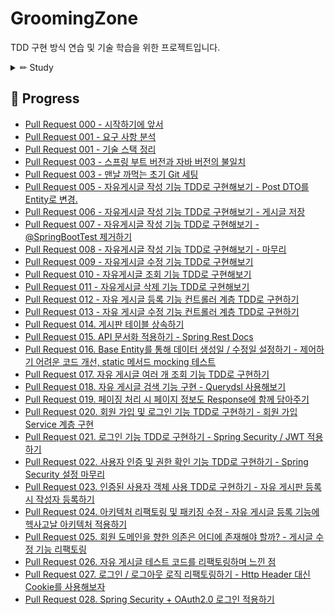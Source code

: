 # GroomingZone
TDD 구현 방식 연습 및 기술 학습을 위한 프로젝트입니다.
<details>
<summary> ✏ Study </summary>
<div markdown="1">

- [public 함수와 private 함수의 배치 위치](https://random-topic.tistory.com/159)
- [HTTP PUT 메서드로 자원을 수정할 때의 응답 : 200 vs 201 vs 202](https://random-topic.tistory.com/169)
- [Querydsl 사용해보기 - 검색 기능 만들기](https://random-topic.tistory.com/179)
- [PasswordEncoder의 작동 원리와 테스트하기 어려운 이유](https://random-topic.tistory.com/182)
- [Spring Security를 사용할 때 csrf.disable()을 사용해도 되는 이유 - 토큰 사용 / 그래서 토큰은 어떻게 저장할건가?](https://random-topic.tistory.com/185)
- [Spring Security의 인증 처리 흐름](https://random-topic.tistory.com/187)
- [테스트를 실행은 하고 싶은데 빌드에서는 제외하고 싶을 때](https://random-topic.tistory.com/190)
- [@BeforeEach vs @BeforeAll - 한 테스트 클래스에 여러 개의 테스트가 있으면 반드시 동시에 돌려봐야 하는 이유 / @TestInstace](https://random-topic.tistory.com/192)
- [Querydsl 적용한 Repository에 @DataJpaTest 적용하기](https://random-topic.tistory.com/193)
- [임피던스 불일치 문제 해결을 위한 생각 + 현재 코드 개선할 점 찾기](https://random-topic.tistory.com/195)
- [헥사고날 아키텍처 얕게 공부한 뒤 느낀점 - 기본이나 잘하라](https://random-topic.tistory.com/198)
- [계층별로 분리해서 DTO를 사용하기로 한 이유와 결과](https://random-topic.tistory.com/200)
- [JWT 이대로 괜찮은가?](https://random-topic.tistory.com/204)
- [웹소켓은 왜 쓸까?](https://random-topic.tistory.com/222)
- [일대다 단방향 연관관계를 피하고 싶어서](https://random-topic.tistory.com/226)
- [구체 클래스 vs 추상 클래스 vs 인터페이스 - 고객 / 바버 추상화하기](https://random-topic.tistory.com/227)
- [롤백 - 회원을 왜 나눠](https://random-topic.tistory.com/228)
- [바버 - 바버샵 최종장 : 중간 테이블... 써야겠지?](https://random-topic.tistory.com/229)

</div>
</details>

## 🏁 Progress

- [Pull Request 000 - 시작하기에 앞서](https://random-topic.tistory.com/114)
- [Pull Request 001 - 요구 사항 분석](https://random-topic.tistory.com/120)
- [Pull Request 001 - 기술 스택 정리](https://random-topic.tistory.com/123)
- [Pull Request 003 - 스프링 부트 버전과 자바 버전의 불일치](https://random-topic.tistory.com/138)
- [Pull Request 003 - 맨날 까먹는 초기 Git 세팅](https://random-topic.tistory.com/139)
- [Pull Request 005 - 자유게시글 작성 기능 TDD로 구현해보기 - Post DTO를 Entity로 변경.](https://random-topic.tistory.com/140)
- [Pull Request 006 - 자유게시글 작성 기능 TDD로 구현해보기 - 게시글 저장](https://random-topic.tistory.com/142)
- [Pull Request 007 - 자유게시글 작성 기능 TDD로 구현해보기 - @SpringBootTest 제거하기](https://random-topic.tistory.com/143)
- [Pull Request 008 - 자유게시글 작성 기능 TDD로 구현해보기 - 마무리](https://random-topic.tistory.com/146)
- [Pull Request 009 - 자유게시글 수정 기능 TDD로 구현해보기](https://random-topic.tistory.com/147)
- [Pull Request 010 - 자유게시글 조회 기능 TDD로 구현해보기](https://random-topic.tistory.com/148)
- [Pull Request 011 - 자유게시글 삭제 기능 TDD로 구현해보기](https://random-topic.tistory.com/151)
- [Pull Request 012 - 자유 게시글 등록 기능 컨트롤러 계층 TDD로 구현하기](https://random-topic.tistory.com/161)
- [Pull Request 013 - 자유 게시글 수정 기능 컨트롤러 계층 TDD로 구현하기](https://random-topic.tistory.com/170)
- [Pull Request 014. 게시판 테이블 상속하기](https://random-topic.tistory.com/171)
- [Pull Request 015. API 문서화 적용하기 - Spring Rest Docs](https://random-topic.tistory.com/172)
- [Pull Request 016. Base Entity를 통해 데이터 생성일 / 수정일 설정하기 - 제어하기 어려운 코드 개선, static 메서드 mocking 테스트](https://random-topic.tistory.com/173)
- [Pull Request 017. 자유 게시글 여러 개 조회 기능 TDD로 구현하기](https://random-topic.tistory.com/175)
- [Pull Request 018. 자유 게시글 검색 기능 구현 - Querydsl 사용해보기](https://random-topic.tistory.com/180)
- [Pull Request 019. 페이징 처리 시 페이지 정보도 Response에 함께 담아주기](https://random-topic.tistory.com/181)
- [Pull Request 020. 회원 가입 및 로그인 기능 TDD로 구현하기 - 회원 가입 Service 계층 구현](https://random-topic.tistory.com/183)
- [Pull Request 021. 로그인 기능 TDD로 구현하기 - Spring Security / JWT 적용하기](https://random-topic.tistory.com/188)
- [Pull Request 022. 사용자 인증 및 권한 확인 기능 TDD로 구현하기 - Spring Security 설정 마무리](https://random-topic.tistory.com/191)
- [Pull Request 023. 인증된 사용자 객체 사용 TDD로 구현하기 - 자유 게시판 등록 시 작성자 등록하기](https://random-topic.tistory.com/194)
- [Pull Request 024. 아키텍처 리팩토링 및 패키징 수정 - 자유 게시글 등록 기능에 헥사고날 아키텍처 적용하기](https://random-topic.tistory.com/199)
- [Pull Request 025. 회원 도메인을 향한 의존은 어디에 존재해야 할까? - 게시글 수정 기능 리팩토링](https://random-topic.tistory.com/201)
- [Pull Request 026. 자유 게시글 테스트 코드를 리팩토링하며 느낀 점](https://random-topic.tistory.com/203)
- [Pull Request 027. 로그인 / 로그아웃 로직 리팩토링하기 - Http Header 대신 Cookie를 사용해보자](https://random-topic.tistory.com/212)
- [Pull Request 028. Spring Security + OAuth2.0 로그인 적용하기](https://random-topic.tistory.com/218)
